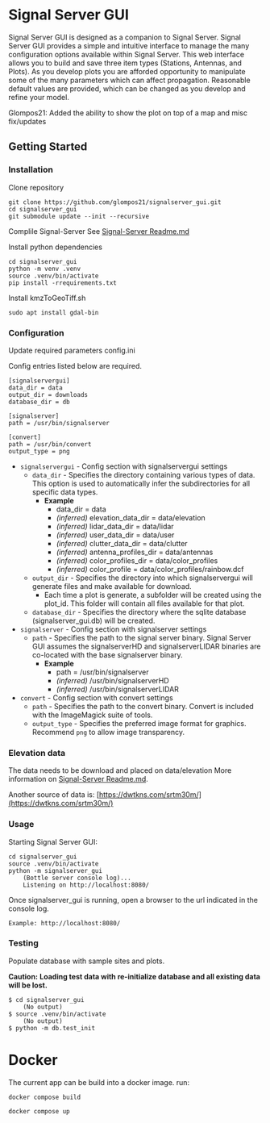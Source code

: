# Signal Server GUI

Signal Server GUI is designed as a companion to Signal Server. Signal Server GUI provides a simple and intuitive interface to manage the many configuration options available within Signal Server. This web interface allows you to build and save three item types (Stations, Antennas, and Plots). As you develop plots you are afforded opportunity to manipulate some of the many parameters which can affect propagation. Reasonable default values are provided, which can be changed as you develop and refine your model.

Glompos21: Added the ability to show the plot on top of a map and misc fix/updates

## Getting Started

### Installation

Clone repository

```shell
git clone https://github.com/glompos21/signalserver_gui.git
cd signalserver_gui
git submodule update --init --recursive
```

Complile Signal-Server
See [Signal-Server Readme.md](./Signal-Server/README.md#L61)

Install python dependencies

```shell
cd signalserver_gui
python -m venv .venv
source .venv/bin/activate
pip install -rrequirements.txt
```

Install kmzToGeoTiff.sh
```shell
sudo apt install gdal-bin
```

### Configuration

Update required parameters config.ini

Config entries listed below are required.

```
[signalservergui]
data_dir = data
output_dir = downloads
database_dir = db

[signalserver]
path = /usr/bin/signalserver

[convert]
path = /usr/bin/convert
output_type = png
```

- `signalservergui` - Config section with signalservergui settings
  - `data_dir` - Specifies the directory containing various types of data. This option is used to automatically infer the subdirectories for all specific data types.
    - **Example**
      - data_dir = data
      - *(inferred)* elevation_data_dir = data/elevation
      - *(inferred)* lidar_data_dir = data/lidar
      - *(inferred)* user_data_dir = data/user
      - *(inferred)* clutter_data_dir = data/clutter
      - *(inferred)* antenna_profiles_dir = data/antennas
      - *(inferred)* color_profiles_dir = data/color_profiles
      - *(inferred)* color_profile = data/color_profiles/rainbow.dcf
  - `output_dir` - Specifies the directory into which signalservergui will generate files and make available for download.
    - Each time a plot is generate, a subfolder will be created using the plot_id. This folder will contain all files available for that plot.
  - `database_dir` - Specifies the directory where the sqlite database (signalserver_gui.db) will be created.
- `signalserver` - Config section with signalserver settings
  - `path` - Specifies the path to the signal server binary. Signal Server GUI assumes the signalserverHD and signalserverLIDAR binaries are co-located with the base signalserver binary.
    - **Example**
      - path = /usr/bin/signalserver
      - *(inferred)* /usr/bin/signalserverHD
      - *(inferred)* /usr/bin/signalserverLIDAR
- `convert` - Config section with convert settings
  - `path` - Specifies the path to the convert binary. Convert is included with the ImageMagick suite of tools.
  - `output_type` - Specifies the preferred image format for graphics. Recommend `png` to allow image transparency.
### Elevation data
The data needs to be download and placed on data/elevation
More information on [Signal-Server Readme.md](./Signal-Server/README.md#L159).

Another source of data is: [https://dwtkns.com/srtm30m/](https://dwtkns.com/srtm30m/)

### Usage

Starting Signal Server GUI:

```shell
cd signalserver_gui
source .venv/bin/activate
python -m signalserver_gui
    (Bottle server console log)...
    Listening on http://localhost:8080/
```

Once signalserver_gui is running, open a browser to the url indicated
in the console log. 

    Example: http://localhost:8080/

### Testing

Populate database with sample sites and plots.

**Caution:**
    **Loading test data with re-initialize database and all existing data will be lost.**

```shell
$ cd signalserver_gui
    (No output)
$ source .venv/bin/activate
    (No output)
$ python -m db.test_init
```

# Docker

The current app can be build into a docker image.
run:

```console
docker compose build
```

```console
docker compose up
```